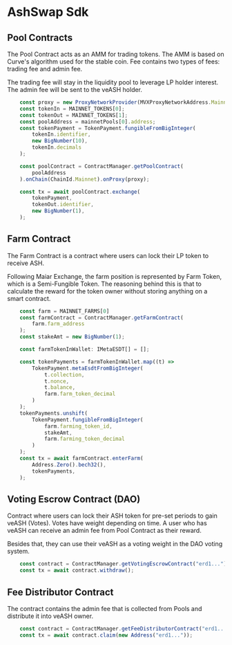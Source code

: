 # AshSwap Sdk


## Pool Contracts
The Pool Contract acts as an AMM for trading tokens. The AMM is based on Curve's algorithm used for the stable coin. Fee contains two types of fees: trading fee and admin fee.

The trading fee will stay in the liquidity pool to leverage LP holder interest. The admin fee will be sent to the veASH holder.

```typescript
    const proxy = new ProxyNetworkProvider(MVXProxyNetworkAddress.Mainnet)
    const tokenIn = MAINNET_TOKENS[0];
    const tokenOut = MAINNET_TOKENS[1];
    const poolAddress = mainnetPools[0].address;
    const tokenPayment = TokenPayment.fungibleFromBigInteger(
        tokenIn.identifier,
        new BigNumber(10),
        tokenIn.decimals
    );

    const poolContract = ContractManager.getPoolContract(
        poolAddress
    ).onChain(ChainId.Mainnet).onProxy(proxy);

    const tx = await poolContract.exchange(
        tokenPayment,
        tokenOut.identifier,
        new BigNumber(1),
    );

```

## Farm Contract
The Farm Contract is a contract where users can lock their LP token to receive ASH.

Following Maiar Exchange, the farm position is represented by Farm Token, which is a Semi-Fungible Token. The reasoning behind this is that to calculate the reward for the token owner without storing anything on a smart contract.

```typescript
    const farm = MAINNET_FARMS[0]
    const farmContract = ContractManager.getFarmContract(
        farm.farm_address
    );
    const stakeAmt = new BigNumber(1);

    const farmTokenInWallet: IMetaESDT[] = [];

    const tokenPayments = farmTokenInWallet.map((t) =>
        TokenPayment.metaEsdtFromBigInteger(
            t.collection,
            t.nonce,
            t.balance,
            farm.farm_token_decimal
        )
    );
    tokenPayments.unshift(
        TokenPayment.fungibleFromBigInteger(
            farm.farming_token_id,
            stakeAmt,
            farm.farming_token_decimal
        )
    );
    const tx = await farmContract.enterFarm(
        Address.Zero().bech32(),
        tokenPayments,
    );
```

## Voting Escrow Contract (DAO)
Contract where users can lock their ASH token for pre-set periods to gain veASH (Votes). Votes have weight depending on time. A user who has veASH can receive an admin fee from Pool Contract as their reward.

Besides that, they can use their veASH as a voting weight in the DAO voting system.

```typescript
    const contract = ContractManager.getVotingEscrowContract("erd1...");
    const tx = await contract.withdraw();
```

## Fee Distributor Contract
The contract contains the admin fee that is collected from Pools and distribute it into veASH owner.

```typescript
    const contract = ContractManager.getFeeDistributorContract("erd1...");
    const tx = await contract.claim(new Address("erd1..."));
```

